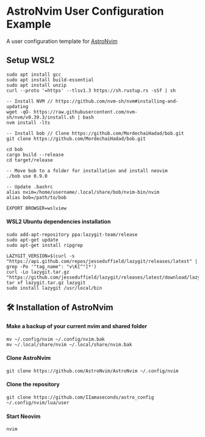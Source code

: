 # AstroNvim User Configuration Example

A user configuration template for [AstroNvim](https://github.com/AstroNvim/AstroNvim)

## Setup WSL2
``` shell
sudo apt install gcc
sudo apt install build-essential
sudo apt install unzip
curl --proto '=https' --tlsv1.3 https://sh.rustup.rs -sSf | sh

-- Install NVM // https://github.com/nvm-sh/nvm#installing-and-updating
wget -qO- https://raw.githubusercontent.com/nvm-sh/nvm/v0.39.3/install.sh | bash
nvm install -lts

-- Install bob // Clone https://github.com/MordechaiHadad/bob.git
git clone https://github.com/MordechaiHadad/bob.git

cd bob
cargo build --release
cd target/release

-- Move bob to a folder for installation and install neovim
./bob use 0.9.0

-- Update .bashrc
alias nvim=/home/username/.local/share/bob/nvim-bin/nvim
alias bob=/path/to/bob

EXPORT BROWSER=wslview
```

#### WSL2 Ubuntu dependencies installation
```shell
sudo add-apt-repository ppa:lazygit-team/release
sudo apt-get update
sudo apt-get install ripgrep

LAZYGIT_VERSION=$(curl -s "https://api.github.com/repos/jesseduffield/lazygit/releases/latest" | grep -Po '"tag_name": "v\K[^"]*')
curl -Lo lazygit.tar.gz "https://github.com/jesseduffield/lazygit/releases/latest/download/lazygit_${LAZYGIT_VERSION}_Linux_x86_64.tar.gz"
tar xf lazygit.tar.gz lazygit
sudo install lazygit /usr/local/bin
```

## 🛠️ Installation of AstroNvim

#### Make a backup of your current nvim and shared folder

```shell
mv ~/.config/nvim ~/.config/nvim.bak
mv ~/.local/share/nvim ~/.local/share/nvim.bak
```

#### Clone AstroNvim

```shell
git clone https://github.com/AstroNvim/AstroNvim ~/.config/nvim
```

#### Clone the repository

```shell
git clone https://github.com/IIamaseconds/astro_config ~/.config/nvim/lua/user
```



#### Start Neovim

```shell
nvim
```
